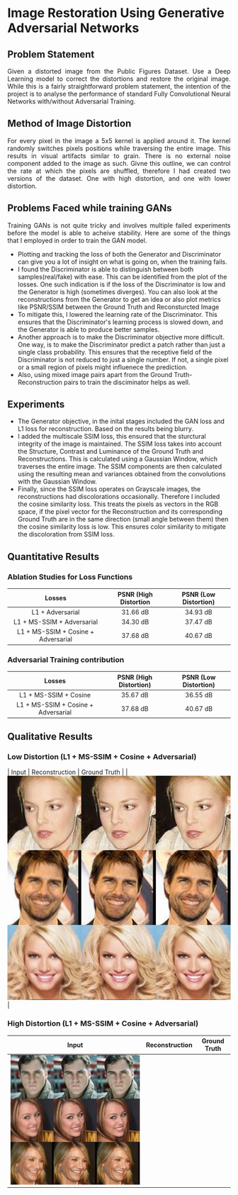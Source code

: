 # Image Restoration Using Generative Adversarial Networks

## Problem Statement
<p align="justify">
Given a distorted image from the Public Figures Dataset. Use a Deep Learning model to correct the distortions and restore the original image. While this is a fairly straightforward problem statement, the intention of the project is to analyse the performance of standard Fully Convolutional Neural Networks with/without Adversarial Training.
</p>

## Method of Image Distortion 
<p align="justify">
For every pixel in the image a 5x5 kernel is applied around it. The kernel randomly switches pixels positions while traversing the entire image. This results in visual artifacts similar to grain. There is no external noise component added to the image as such. Givne this outline, we can control the rate at which the pixels are shuffled, therefore I had created two versions of the dataset. One with high distortion, and one with lower distortion.
</p>

## Problems Faced while training GANs
<p align="justify">
Training GANs is not quite tricky and involves multiple failed experiments before the model is able to acheive stability. Here are some of the things that I employed in order to train the GAN model.<br>
 <ul>
  <li>Plotting and tracking the loss of both the Generator and Discriminator can give you a lot of insight on what is going on, when the training fails.
  </li>
  <li>I found the Discriminator is able to distinguish between both samples(real/fake) with ease. This can be identified from the plot of the losses. One such indication is if the loss of the Discriminator is low and the Generator is high (sometimes diverges). You can also look at the reconstructions from the Generator to get an idea or also plot metrics like PSNR/SSIM between the Ground Truth and Reconsturcted Image
  </li>
  <li> To mitigate this, I lowered the learning rate of the Discriminator. This ensures that the Discriminator's learning process is slowed down, and the Generator is able to produce better samples.
  </li>
  <li> Another approach is to make the Discriminator objective more difficult. One way, is to make the Discriminator predict a patch rather than just a single class probability. This ensures that the receptive field of the Discriminator is not reduced to just a single number. If not, a single pixel or a small region of pixels might influenece the prediction.
  </li>
  <li> Also, using mixed image pairs apart from the Ground Truth-Reconstruction pairs to train the disciminator helps as well.
  </li>
 </ul>
</p>

## Experiments
<p align="justify">
<ul>
<li>The Generator objective, in the inital stages included the GAN loss and L1 loss for reconstruction. Based on the results being blurry.
</li> 
<li>I added the multiscale SSIM loss, this ensured that the sturctural integrity of the image is maintained. The SSIM loss takes into account the Structure, Contrast and Luminance of the Ground Truth and Reconstructions. This is calculated using a Gaussian Window, which traverses the entire image. The SSIM components are then calculated using the resulting mean and variances obtained from the convolutions with the Gaussian Window.
</li>
<li>
Finally, since the SSIM loss operates on Grayscale images, the reconstructions had discolorations occasionally. Therefore I included the cosine similarity loss. This treats the pixels as vectors in the RGB space, if the pixel vector for the Reconstruction and its corresponding Ground Truth are in the same direction (small angle between them) then the cosine similarity loss is low. This ensures color similarity to mitigate the discoloration from SSIM loss.
</li>
</ul>
</p>

## Quantitative Results

### Ablation Studies for Loss Functions

|                Losses               | PSNR (High Distortion | PSNR (Low Distortion) |
|:-----------------------------------:|:---------------------:|:---------------------:|
|           L1 + Adversarial          |        31.66 dB       |        34.93 dB       |
|      L1 + MS-SSIM + Adversarial     |        34.30 dB       |        37.47 dB       |
| L1 + MS-SSIM + Cosine + Adversarial |        37.68 dB       |        40.67 dB       |


### Adversarial Training contribution

|                Losses               | PSNR (High Distortion) | PSNR (Low Distortion) |
|:-----------------------------------:|:----------------------:|:---------------------:|
|        L1 + MS-SSIM + Cosine        |        35.67 dB        |        36.55 dB       |
| L1 + MS-SSIM + Cosine + Adversarial |        37.68 dB        |        40.67 dB       |

## Qualitative Results

### Low Distortion (L1 + MS-SSIM + Cosine + Adversarial)

| Input | Reconstruction | Ground Truth |
|![](image_restoration/L1+SSIM+Cosine.png)|

### High Distortion (L1 + MS-SSIM + Cosine + Adversarial)

| Input | Reconstruction | Ground Truth |
|:-----:|:--------------:|:------------:|
|![](image_restoration/L1+SSIM+Cosine-2.png)|



